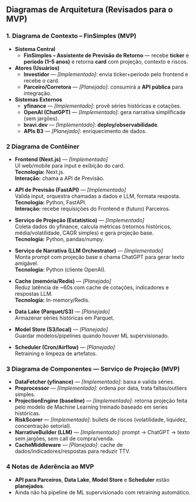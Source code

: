 ##  Diagramas de Arquitetura (Revisados para o MVP)

### 1. Diagrama de Contexto – FinSimples (MVP)
- **Sistema Central**  
  - **FinSimples – Assistente de Previsão de Retorno** — recebe **ticker** e **período (1–5 anos)** e retorna **card** com projeção, contexto e riscos.
- **Atores (Usuários)**  
  - **Investidor** — *[Implementado]*: envia ticker+período pelo frontend e recebe o card.
  - **Parceiro/Corretora** — *[Planejado]*: consumirá a **API pública** para integração.
- **Sistemas Externos**  
  - **yfinance** — *[Implementado]*: provê séries históricas e cotações.
  - **OpenAI (ChatGPT)** — *[Implementado]*: gera narrativa simplificada (sem jargões).
  - **bravi.dev** — *[Implementado]*: **deploy/observabilidade**.
  - **APIs B3** — *[Planejado]*: enriquecimento de dados.

### 2 Diagrama de Contêiner
- **Frontend (Next.js)** — *[Implementado]*  
  UI web/mobile para input e exibição do card.  
  **Tecnologia:** Next.js.  
  **Interação:** chama a API de Previsão.

- **API de Previsão (FastAPI)** — *[Implementado]*  
  Valida input, orquestra chamadas a dados e LLM, formata resposta.  
  **Tecnologia:** Python, FastAPI.  
  **Interação:** recebe requisições do Frontend e (futuro) Parceiros.

- **Serviço de Projeção (Estatístico)** — *[Implementado]*  
  Coleta dados do yfinance, calcula métricas (retornos históricos, média/volatilidade, CAGR simples) e gera projeção base.  
  **Tecnologia:** Python, pandas/numpy.

- **Serviço de Narrativa (LLM Orchestrator)** — *[Implementado]*  
  Monta prompt com projeção base e chama ChatGPT para gerar texto amigável.  
  **Tecnologia:** Python (cliente OpenAI).

- **Cache (memória/Redis)** — *[Planejado]*  
  Reduz latência de ~60s com cache de cotações, indicadores e respostas LLM.  
  **Tecnologia:** In-memory/Redis.

- **Data Lake (Parquet/S3)** — *[Planejado]*  
  Armazenar séries históricas em Parquet.

- **Model Store (S3/local)** — *[Planejado]*  
  Guardar modelos/pipelines quando houver ML supervisionado.

- **Scheduler (Cron/Airflow)** — *[Planejado]*  
  Retraining e limpeza de artefatos.

### 3 Diagrama de Componentes — Serviço de Projeção (MVP)
- **DataFetcher (yfinance)** — *[Implementado]*: baixa e valida séries.
- **Preprocessor** — *[Implementado]*: ordena por data, trata faltas/outliers simples.
- **ProjectionEngine (baseline)** — *[Implementado]*: retorna projeção feita pelo modelo de Machine Learning treinado baseado em series históricas.  
- **RiskScorer** — *[Implementado]*: bullets de riscos (volatilidade, liquidez, concentração setorial).
- **NarrativeBuilder (LLM)** — *[Implementado]*: prompt → ChatGPT → texto sem jargões, sem call de compra/venda.
- **CacheMiddleware** — *[Planejado]*: cache de dados/indicadores/respostas para reduzir TTV.

### 4 Notas de Aderência ao MVP
- **API para Parceiros**, **Data Lake**, **Model Store** e **Scheduler** estão **planejados**.
- Ainda não há pipeline de ML supervisionado com retraining automático.
